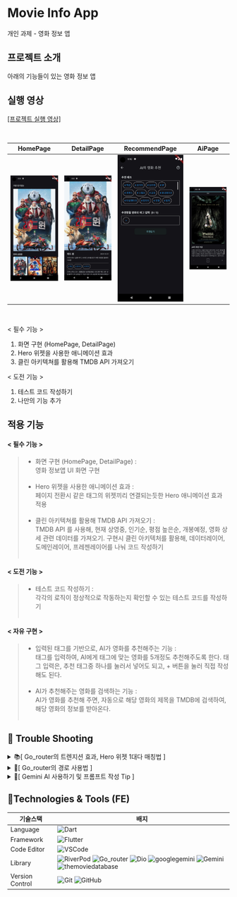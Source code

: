# Movie Info App
개인 과제 - 영화 정보 앱

## 프로젝트 소개
아래의 기능들이 있는 영화 정보 앱

## 실행 영상
[[프로젝트 실행 영상]](https://youtu.be/OFab2P-uKIw)

<br>

| HomePage | DetailPage | RecommendPage | AiPage |
| --- | --- | --- | --- |
| <img src='readme/HomePage.png'> | <img src='readme/DetailPage.png'> | <img src='readme/RecommendPage.png'> | <img src='readme/AiPage.png'> |

<br>

< 필수 기능 > 
1. 화면 구현 (HomePage, DetailPage)
2. Hero 위젯을 사용한 애니메이션 효과
3. 클린 아키텍쳐를 활용해 TMDB API 가져오기

< 도전 기능 >
1. 테스트 코드 작성하기
2. 나만의 기능 추가
    
## 적용 기능
#### < 필수 기능 >
>* 화면 구현 (HomePage, DetailPage) : 
<br>영화 정보앱 UI 화면 구현<br><br>
>* Hero 위젯을 사용한 애니메이션 효과 : 
<br>페이지 전환시 같은 태그의 위젯끼리 연결되는듯한 Hero 애니메이션 효과 적용<br><br>
>* 클린 아키텍쳐를 활용해 TMDB API 가져오기 : 
<br>TMDB API 를 사용해, 현재 상영중, 인기순, 평점 높은순, 개봉예정, 영화 상세 관련 데이터를 가져오기. 구현시 클린 아키텍처를 활용해, 데이터레이어, 도메인레이어, 프레젠레이어를 나눠 코드 작성하기<br><br>
#### < 도전 기능 >
>* 테스트 코드 작성하기 :
<br>각각의 로직이 정상적으로 작동하는지 확인할 수 있는 테스트 코드를 작성하기<br><br>
#### < 자유 구현 >
>* 입력된 태그를 기반으로, AI가 영화를 추천해주는 기능 : 
<br>태그를 입력하여, AI에게 태그에 맞는 영화를 5개정도 추천해주도록 한다. 태그 입력은, 추천 태그중 하나를 눌러서 넣어도 되고, + 버튼을 눌러 직접 작성해도 된다.<br><br>
>* AI가 추천해주는 영화를 검색하는 기능 : <br>AI가 영화를 추천해 주면, 자동으로 해당 영화의 제목을 TMDB에 검색하여, 해당 영화의 정보를 받아온다.<br><br>

## 🚨 Trouble Shooting

<details>
<summary>📚[ Go_router의 트렌지션 효과, Hero 위젯 1대다 매칭법 ]</summary>
<div markdown="1">

### [ TIL - Go_router의 트렌지션 효과, Hero 위젯 1대다 매칭법 ](https://hamiric.tistory.com/99)

 <br>
</div>
</details>

<details>
<summary>🚀[ Go_router의 경로 사용법 ]</summary>
<div markdown="1">

### [ TIL - Go_router 경로에 대하여 ](https://hamiric.tistory.com/100)

 <br>
</div>
</details>

<details>
<summary>💬[ Gemini AI 사용하기 및 프롬프트 작성 Tip ]</summary>
<div markdown="1">

### [ TIL - Gemini AI 연동하기 및 프롬프트 작성법  ](https://hamiric.tistory.com/101)

 <br>
</div>
</details>

## 📝Technologies & Tools (FE)

| 기술스택 | 배지 |
| --- | --- |
| Language | ![Dart](https://img.shields.io/badge/Dart-0175C2?style=flat-square&logo=Dart&logoColor=white) |
| Framework | ![Flutter](https://img.shields.io/badge/Flutter-02569B?style=flat-square&logo=Flutter&logoColor=white) |
| Code Editor | ![VSCode](https://img.shields.io/badge/VSCode-0175C2?style=flat-square) |
| Library | ![RiverPod](https://img.shields.io/badge/RiverPod-6DB33F?style=flat-square) ![Go_router](https://img.shields.io/badge/Go_router-007396?style=flat-square) ![Dio](https://img.shields.io/badge/Dio-F8A000?style=flat-square) ![googlegemini](https://img.shields.io/badge/dotenv-512BD4?style=flat-square) ![Gemini](https://img.shields.io/badge/Gemini-8E75B2?style=flat-square&logo=googlegemini&logoColor=white) ![themoviedatabase](https://img.shields.io/badge/TMDB-01B4E4?style=flat-square&logo=themoviedatabase&logoColor=white) |
| Version Control | ![Git](https://img.shields.io/badge/Git-F05032?style=flat-square&logo=Git&logoColor=white) ![GitHub](https://img.shields.io/badge/GitHub-181717?style=flat-square&logo=GitHub&logoColor=white) |
